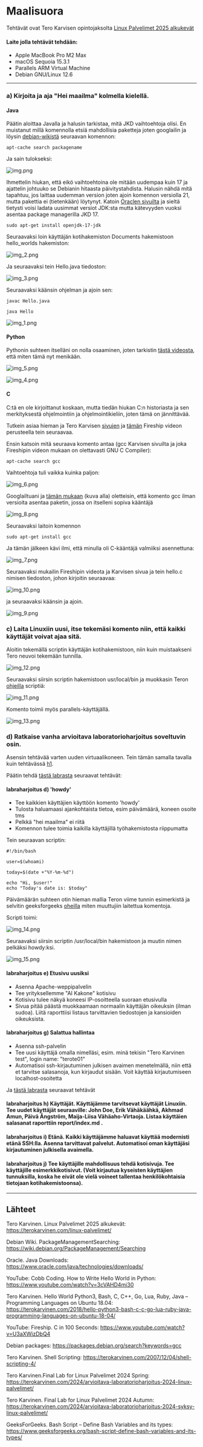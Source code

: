 # Maalisuora

Tehtävät ovat Tero Karvisen opintojaksolta [Linux Palvelimet 2025 alkukevät](https://terokarvinen.com/linux-palvelimet/)

#### Laite jolla tehtävät tehdään:

- Apple MacBook Pro M2 Max
- macOS Sequoia 15.3.1
- Parallels ARM Virtual Machine
- Debian GNU/Linux 12.6

---


### a) Kirjoita ja aja "Hei maailma" kolmella kielellä.

#### Java

Päätin aloittaa Javalla ja halusin tarkistaa, mitä JKD vaihtoehtoja olisi. En muistanut millä komennolla etsiä mahdollisia paketteja joten googlailin ja löysin [debian-wikistä](https://wiki.debian.org/PackageManagement/Searching) seuraavan komennon:

```
apt-cache search packagename
```

Ja sain tulokseksi:

![img.png](img.png)


Ihmettelin hiukan, että eikö vaihtoehtoina ole mitään uudempaa kuin 17 ja ajattelin johtuuko se Debianin hitaasta päivitystahdista. Halusin nähdä mitä tapahtuu, jos laittaa uudemman version joten ajoin komennon versiolla 21, mutta pakettia ei (tietenkään) löytynyt. Katoin [Oraclen sivuilta](https://www.oracle.com/java/technologies/downloads/) ja sieltä tietysti voisi ladata uusimmat versiot JDK:sta mutta kätevyyden vuoksi asentaa package managerilla JKD 17.

```
sudo apt-get install openjdk-17-jdk
```

Seuraavaksi loin käyttäjän kotihakemiston Documents hakemistoon hello_worlds hakemiston:

![img_2.png](img_2.png)

Ja seuraavaksi tein Hello.java tiedoston:

![img_3.png](img_3.png)

Seuraavaksi käänsin ohjelman ja ajoin sen: 

```
javac Hello.java
```

```
java Hello
```

![img_1.png](img_1.png)


#### Python

Pythonin suhteen itselläni on nolla osaaminen, joten tarkistin [tästä videosta](https://www.youtube.com/watch?v=3cVAHD4mi30), että miten tämä nyt menikään. 

![img_5.png](img_5.png)

![img_4.png](img_4.png)


#### C

C:tä en ole kirjoittanut koskaan, mutta tiedän hiukan C:n historiasta ja sen merkityksestä ohjelmointiin ja ohjelmointikieliin, joten tämä on jännittävää.

Tutkein asiaa hieman ja Tero Karvisen [sivujen](https://terokarvinen.com/2018/hello-python3-bash-c-c-go-lua-ruby-java-programming-languages-on-ubuntu-18-04/) ja [tämän](https://www.youtube.com/watch?v=U3aXWizDbQ4) Fireship videon perusteella tein seuraavaa.

Ensin katsoin mitä seuraava komento antaa (gcc Karvisen sivuilta ja joka Fireshipin videon mukaan on olettavasti GNU C Compiler):

```
apt-cache search gcc
```

Vaihtoehtoja tuli vaikka kuinka paljon:

![img_6.png](img_6.png)

Googlailtuani ja [tämän mukaan](https://packages.debian.org/search?keywords=gcc) (kuva alla) oletteisin, että komento gcc ilman versioita asentaa paketin, jossa on itselleni sopiva kääntäjä

![img_8.png](img_8.png)

Seuraavaksi laitoin komennon 

```
sudo apt-get install gcc
```

Ja tämän jälkeen kävi ilmi, että minulla oli C-kääntäjä valmiiksi asennettuna:

![img_7.png](img_7.png)

Seuraavaksi mukailin Fireshipin videota ja Karvisen sivua ja tein hello.c nimisen tiedoston, johon kirjoitin seuraavaa:

![img_10.png](img_10.png)

ja seuraavaksi käänsin ja ajoin. 

![img_9.png](img_9.png)


### c) Laita Linuxiin uusi, itse tekemäsi komento niin, että kaikki käyttäjät voivat ajaa sitä.

Aloitin tekemällä scriptin käyttäjän kotihakemistoon, niin kuin muistaakseni Tero neuvoi tekemään tunnilla. 

![img_12.png](img_12.png)

Seuraavaksi siirsin scriptin hakemistoon usr/local/bin ja muokkasin Teron [ohjeilla](https://terokarvinen.com/2007/12/04/shell-scripting-4/) scriptiä:

![img_11.png](img_11.png)

Komento toimii myös parallels-käyttäjällä.

![img_13.png](img_13.png)

### d) Ratkaise vanha arvioitava laboratorioharjoitus soveltuvin osin.

Asensin tehtävää varten uuden virtuaalikoneen. Tein tämän samalla tavalla kuin tehtävässä [h1](https://github.com/pinkkila/linux-course/blob/main/tehtava-h1.md).

Päätin tehdä [tästä labrasta](https://terokarvinen.com/2024/arvioitava-laboratorioharjoitus-2024-linux-palvelimet/) seuraavat tehtävät:

#### labraharjoitus d) 'howdy'

- Tee kaikkien käyttäjien käyttöön komento 'howdy'
- Tulosta haluamaasi ajankohtaista tietoa, esim päivämäärä, koneen osoite tms
- Pelkkä "hei maailma" ei riitä
- Komennon tulee toimia kaikilla käyttäjillä työhakemistosta riippumatta 

Tein seuraavan scriptin:

```
#!/bin/bash

user=$(whoami)

today=$(date +"%Y-%m-%d")

echo "Hi, $user!"
echo "Today's date is: $today"

```

Päivämäärän suhteen otin hieman mallia Teron viime tunnin esimerkistä ja selvitin geeksforgeeks [oheilla](https://www.geeksforgeeks.org/bash-script-define-bash-variables-and-its-types/) miten muuttujiin laitettua komentoja. 

Scripti toimi:

![img_14.png](img_14.png)

Seuraavaksi siirsin scriptin /usr/local/bin hakemistoon ja muutin nimen pelkäksi howdy:ksi.

![img_15.png](img_15.png)


#### labraharjoitus e) Etusivu uusiksi

- Asenna Apache-weppipalvelin
- Tee yrityksellemme "AI Kakone" kotisivu
- Kotisivu tulee näkyä koneesi IP-osoitteella suoraan etusivulla
- Sivua pitää päästä muokkaamaan normaalin käyttäjän oikeuksin (ilman sudoa). Liitä raporttiisi listaus tarvittavien tiedostojen ja kansioiden oikeuksista.


#### labraharjoitus g) Salattua hallintaa

- Asenna ssh-palvelin
- Tee uusi käyttäjä omalla nimelläsi, esim. minä tekisin "Tero Karvinen test", login name: "terote01"
- Automatisoi ssh-kirjautuminen julkisen avaimen menetelmällä, niin että et tarvitse salasanoja, kun kirjaudut sisään. Voit käyttää kirjautumiseen localhost-osoitetta


Ja [tästä labrasta](https://terokarvinen.com/2024/arvioitava-laboratorioharjoitus-2024-syksy-linux-palvelimet/) seuraavat tehtävät

#### labraharjoitus h) Käyttäjät. Käyttäjämme tarvitsevat käyttäjät Linuxiin. Tee uudet käyttäjät seuraaville: John Doe, Erik Vähäkäähkä, Akhmad Amun, Päivä Ångström, Maija-Liisa Vähäaho-Virtaoja. Listaa käyttäien salasanat raporttiin report/index.md .


#### labraharjoitus i) Etänä. Kaikki käyttäjämme haluavat käyttää modernisti etänä SSH:lla. Asenna tarvittavat palvelut. Automatisoi oman käyttäjäsi kirjautuminen julkisella avaimella.


#### labraharjoitus j) Tee käyttäjille mahdollisuus tehdä kotisivuja. Tee käyttäjille esimerkkikotisivut. (Voit kirjautua kyseisten käyttäjien tunnuksilla, koska he eivät ole vielä voineet tallentaa henkilökohtaisia tietojaan kotihakemistoonsa).



---

## Lähteet

Tero Karvinen. Linux Palvelimet 2025 alkukevät: https://terokarvinen.com/linux-palvelimet/

Debian Wiki. PackageManagementSearching: https://wiki.debian.org/PackageManagement/Searching

Oracle. Java Downloads: https://www.oracle.com/java/technologies/downloads/

YouTube: Cobb Coding. How to Write Hello World in Python: https://www.youtube.com/watch?v=3cVAHD4mi30

Tero Karvinen. Hello World Python3, Bash, C, C++, Go, Lua, Ruby, Java – Programming Languages on Ubuntu 18.04: https://terokarvinen.com/2018/hello-python3-bash-c-c-go-lua-ruby-java-programming-languages-on-ubuntu-18-04/

YouTube: Fireship. C in 100 Seconds: https://www.youtube.com/watch?v=U3aXWizDbQ4

Debian packages: https://packages.debian.org/search?keywords=gcc

Tero Karvinen. Shell Scripting: https://terokarvinen.com/2007/12/04/shell-scripting-4/

Tero Karvinen.Final Lab for Linux Palvelimet 2024 Spring: https://terokarvinen.com/2024/arvioitava-laboratorioharjoitus-2024-linux-palvelimet/
 
Tero Karvinen. Final Lab for Linux Palvelimet 2024 Autumn: https://terokarvinen.com/2024/arvioitava-laboratorioharjoitus-2024-syksy-linux-palvelimet/

GeeksForGeeks. Bash Script – Define Bash Variables and its types: https://www.geeksforgeeks.org/bash-script-define-bash-variables-and-its-types/




